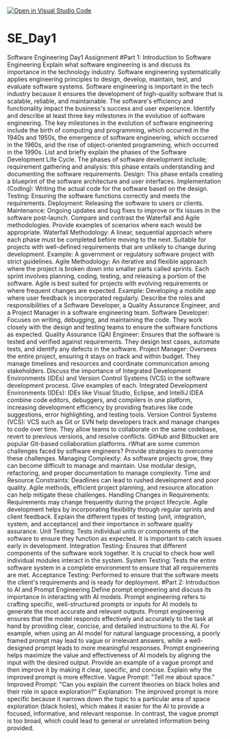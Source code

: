 [![Open in Visual Studio Code](https://classroom.github.com/assets/open-in-vscode-2e0aaae1b6195c2367325f4f02e2d04e9abb55f0b24a779b69b11b9e10269abc.svg)](https://classroom.github.com/online_ide?assignment_repo_id=18387853&assignment_repo_type=AssignmentRepo)
# SE_Day1
Software Engineering Day1 Assignment
#Part 1: Introduction to Software Engineering
Explain what software engineering is and discuss its importance in the technology industry.
Software engineering systematically applies engineering principles to design, develop, maintain, test, and evaluate software systems. Software engineering is important in the tech industry because it ensures the development of high-quality software that is scalable, reliable, and maintainable. The software's efficiency and functionality impact the business's success and user experience. 
Identify and describe at least three key milestones in the evolution of software engineering.
The key milestones in the evolution of software engineering include the birth of computing and programming, which occurred in the 1940s and 1950s, the emergence of software engineering, which occurred in the 1960s, and the rise of object-oriented programming, which occurred in the 1990s. 
List and briefly explain the phases of the Software Development Life Cycle.
The phases of software development include; 
  requirement gathering and analysis: this phase entails understanding and documenting the software requirements. 
  Design: This phase entails creating a blueprint of the software architecture and user interfaces. 
  Implementation (Coding): Writing the actual code for the software based on the design.
  Testing: Ensuring the software functions correctly and meets the requirements.
  Deployment: Releasing the software to users or clients.
  Maintenance: Ongoing updates and bug fixes to improve or fix issues in the software post-launch.
Compare and contrast the Waterfall and Agile methodologies. Provide examples of scenarios where each would be appropriate.
  Waterfall Methodology: A linear, sequential approach where each phase must be completed before moving to the next. Suitable for projects with well-defined requirements that are unlikely to change during development. Example: A government or regulatory software project with strict guidelines.
Agile Methodology: An iterative and flexible approach where the project is broken down into smaller parts called sprints. Each sprint involves planning, coding, testing, and releasing a portion of the software. Agile is best suited for projects with evolving requirements or where frequent changes are expected. Example: Developing a mobile app where user feedback is incorporated regularly.
Describe the roles and responsibilities of a Software Developer, a Quality Assurance Engineer, and a Project Manager in a software engineering team.
Software Developer: Focuses on writing, debugging, and maintaining the code. They work closely with the design and testing teams to ensure the software functions as expected.
Quality Assurance (QA) Engineer: Ensures that the software is tested and verified against requirements. They design test cases, automate tests, and identify any defects in the software.
Project Manager: Oversees the entire project, ensuring it stays on track and within budget. They manage timelines and resources and coordinate communication among stakeholders.
Discuss the importance of Integrated Development Environments (IDEs) and Version Control Systems (VCS) in the software development process. Give examples of each.
Integrated Development Environments (IDEs): IDEs like Visual Studio, Eclipse, and IntelliJ IDEA combine code editors, debuggers, and compilers in one platform, increasing development efficiency by providing features like code suggestions, error highlighting, and testing tools.
Version Control Systems (VCS): VCS such as Git or SVN help developers track and manage changes to code over time. They allow teams to collaborate on the same codebase, revert to previous versions, and resolve conflicts. GitHub and Bitbucket are popular Git-based collaboration platforms.
rWhat are some common challenges faced by software engineers? Provide strategies to overcome these challenges.
Managing Complexity: As software projects grow, they can become difficult to manage and maintain. Use modular design, refactoring, and proper documentation to manage complexity.
Time and Resource Constraints: Deadlines can lead to rushed development and poor quality. Agile methods, efficient project planning, and resource allocation can help mitigate these challenges.
Handling Changes in Requirements: Requirements may change frequently during the project lifecycle. Agile development helps by incorporating flexibility through regular sprints and client feedback.
Explain the different types of testing (unit, integration, system, and acceptance) and their importance in software quality assurance.
Unit Testing: Tests individual units or components of the software to ensure they function as expected. It is important to catch issues early in development.
Integration Testing: Ensures that different components of the software work together. It is crucial to check how well individual modules interact in the system.
System Testing: Tests the entire software system in a complete environment to ensure that all requirements are met.
Acceptance Testing: Performed to ensure that the software meets the client's requirements and is ready for deployment.
#Part 2: Introduction to AI and Prompt Engineering
Define prompt engineering and discuss its importance in interacting with AI models.
Prompt engineering refers to crafting specific, well-structured prompts or inputs for AI models to generate the most accurate and relevant outputs. Prompt engineering ensures that the model responds effectively and accurately to the task at hand by providing clear, concise, and detailed instructions to the AI.
For example, when using an AI model for natural language processing, a poorly framed prompt may lead to vague or irrelevant answers, while a well-designed prompt leads to more meaningful responses. Prompt engineering helps maximize the value and effectiveness of AI models by aligning the input with the desired output.
Provide an example of a vague prompt and then improve it by making it clear, specific, and concise. Explain why the improved prompt is more effective.
Vague Prompt: "Tell me about space."
Improved Prompt: "Can you explain the current theories on black holes and their role in space exploration?"
Explanation: The improved prompt is more specific because it narrows down the topic to a particular area of space exploration (black holes), which makes it easier for the AI to provide a focused, informative, and relevant response. In contrast, the vague prompt is too broad, which could lead to general or unrelated information being provided.






